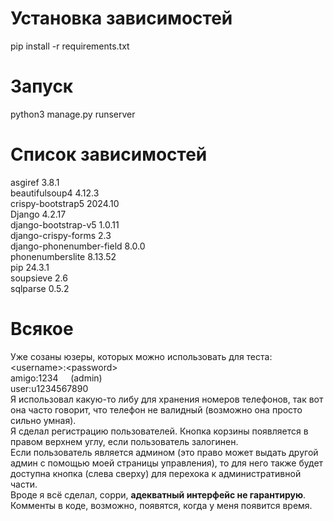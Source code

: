 # Установка зависимостей
pip install -r requirements.txt

# Запуск
python3 manage.py runserver

# Cписок зависимостей
asgiref                  3.8.1  
beautifulsoup4           4.12.3  
crispy-bootstrap5        2024.10  
Django                   4.2.17  
django-bootstrap-v5      1.0.11  
django-crispy-forms      2.3  
django-phonenumber-field 8.0.0  
phonenumberslite         8.13.52  
pip                      24.3.1  
soupsieve                2.6  
sqlparse                 0.5.2  

# Всякое
Уже созаны юзеры, которых можно использовать для теста:  
\<username>:\<password>  
amigo:1234 &nbsp;&nbsp;&nbsp;&nbsp;(admin)   
user:u1234567890  
Я использовал какую-то либу для хранения номеров телефонов, так вот она часто говорит, что телефон не валидный (возможно она просто сильно умная).  
Я сделал регистрацию пользователей. Кнопка корзины появляется в правом верхнем углу, если пользователь залогинен.  
Если пользователь является админом (это право может выдать другой админ с помощью моей страницы управления), то для него также будет доступна кнопка (слева сверху) для перехока к административной части.  
Вроде я всё сделал, сорри, **адекватный интерфейс не гарантирую**. Комменты в коде, возможно, появятся, когда у меня появится время.
